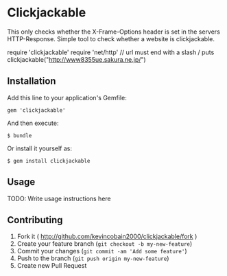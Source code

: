 # Clickjackable

This only checks whether the X-Frame-Options header is set in the servers HTTP-Response.
Simple tool to check whether a website is clickjackable.

require 'clickjackable'
require 'net/http'
// url must end with a slash /
puts clickjackable("http://www8355ue.sakura.ne.jp/")

## Installation

Add this line to your application's Gemfile:

    gem 'clickjackable'

And then execute:

    $ bundle

Or install it yourself as:

    $ gem install clickjackable

## Usage

TODO: Write usage instructions here

## Contributing

1. Fork it ( http://github.com/kevincobain2000/clickjackable/fork )
2. Create your feature branch (`git checkout -b my-new-feature`)
3. Commit your changes (`git commit -am 'Add some feature'`)
4. Push to the branch (`git push origin my-new-feature`)
5. Create new Pull Request
